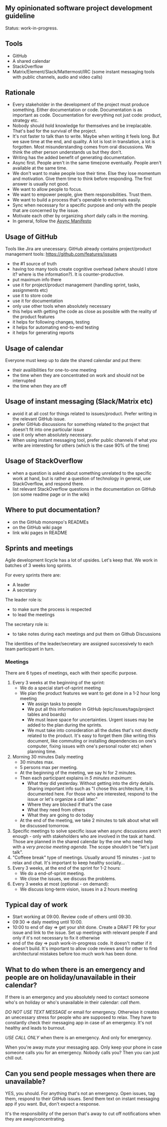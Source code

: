 ## My opinionated software project development guideline

Status: work-in-progress.

## Tools

- GitHub
- A shared calendar
- StackOverflow
- Matrix/Element/Slack/Mattermost/IRC (some instant messaging tools with public channels, audio and video calls)

## Rationale

- Every stakeholder in the development of the project must produce something. Either documentation or code. Documentation is as important as code. Documentation for everything not just code: product, strategy etc.
- Nobody should hold knowledge for themselves and be irreplacable. That's bad for the survival of the project.
- It's not faster to talk than to write. Maybe when writing it feels long. But we save time at the end, and quality. A lot is lost in translation, a lot is forgotten. Most misunderstanding comes from oral discussions. We think the other person understands us but they don't.
- Writing has the added benefit of generating documentation.
- Async first. People aren't in the same timezone eventually. People aren't available at the same time.
- We don't want to make people lose their time. Else they lose momentum and motivation. Give them time to think before responding. The first answer is usually not good.
- We want to allow people to focus.
- We want to empower people, give them responsibilities. Trust them.
- We want to build a process that's openable to externals easily.
- Sync when necessary for a specific purpose and only with the people that are concerned by the issue.
- Motivate each other by organizing _short_ daily calls in the morning.
- In general, follow the [Async Manifesto](http://asyncmanifesto.org/)

## Usage of GitHub

Tools like Jira are unecessary. GitHub already contains project/product management tools:
https://github.com/features/issues

- the #1 source of truth
- having too many tools create cognitive overhead (where should I store it? where is the information?). It is counter-productive.
- put maximum info there
- use it for project/product management (handling sprint, tasks, assignments etc)
- use it to store code
- use it for documentation
- only use other tools when absolutely necessary
- this helps with getting the code as close as possible with the reality of the product features
- it helps for following changes, testing
- it helps for automating end-to-end testing
- it helps for generating reports

## Usage of calendar

Everyone must keep up to date the shared calendar and put there:
- their availibilities for one-to-one meeting
- the time when they are concentrated on work and should not be interrupted
- the time when they are off

## Usage of instant messaging (Slack/Matrix etc)

- avoid it at all cost for things related to issues/product. Prefer writing in the relevant GitHub issue.
- prefer GitHub discussions for something related to the project that doesn't fit into one particular issue
- use it only when absolutely necessary.
- When using instant messaging tool, prefer public channels if what you write are interesting for others (which is the case 90% of the time)

## Usage of StackOverflow

- when a question is asked about something unrelated to the specific work at hand, but is rather a question of technology in general, use StackOverflow, and respond there.
- list relevant StackOverflow questions in the documentation on GitHub (on some readme page or in the wiki)

## Where to put documentation?
- on the GitHub monorepo's READMEs
- on the GitHub wiki page
- link wiki pages in README

## Sprints and meetings

Agile development licycle has a lot of upsides. Let's keep that. We work in batches of 3 weeks long sprints.

For every sprints there are:
  - A leader
  - A secretary

The leader role is:
- to make sure the process is respected
- to lead the meetings

The secretary role is:
- to take notes during each meetings and put them on Github Discussions

The identities of the leader/secretary are assigned successively to each team participant in turn.

### Meetings

There are 6 types of meetings, each with their specific purpose.

1. Every 3 weeks at the beginning of the sprint:
	- We do a special start-of-sprint meeting
	- We plan the product features we want to get done in a 1-2 hour long meeting
		- We assign tasks to people
		- We put all this information in GitHub (epic/issues/tags/project tables and boards)
		- We must leave space for uncertainties. Urgent issues may be added to the plan during the sprints.
		- We must take into consideration all the duties that's not directly related to the product. It's easy to forget them (like writing this document, like commuting or installing dependencies on one's computer, fixing issues with one's personal router etc) when planning time.
1. Morning 30 minutes Daily meeting
	- 30 minutes max. 
	- 5 persons max per meeting. 
	- At the beginning of the meeting, we say hi for 2 minutes.
	- Then each participant explains in _5 minutes maximum_:
		- What they did yesterday. Without getting into the dirty details. Sharing important info such as "I chose this architecture, it is documented here. For those who are interested, respond to the issue or let's organize a call later."
		- Where they are blocked if that's the case
		- What they need from others
		- What they are going to do today 
	- At the end of the meeting, we take 2 minutes to talk about what will be discussed tomorrow. 
1. Specific meetings to solve specific issue  when async discussions aren't enough - only with stakeholders who are involved in the task at hand. Those are planned in the shared calendar by the one who need help with a _very precise meeting agenda_. The scope shouldn't be "let's just talk".
1. "Coffeee break" type of meetings. Usually around 15 minutes - just to relax and chat. It's important to keep healthy socially...
1. Every 3 weeks, at the end of the sprint for 1-2 hours:
	- We do a end-of-sprint meeting.
	- We close the issues, we discuss the problems.
1. Every 3 weeks at most (optional - on demand):
	- We discuss long-term vision, issues in a 2 hours meeting


## Typical day of work

- Start working at 09:00. Review code of others until 09:30.
- 09:30 => daily meeting until 10:00. 
- 10:00 to end of day => get your shit done. Create a DRAFT PR for your issue and link to the issue. Set up meetings with relevant people if and only if it's not necessary to fix it otherwise
- end of the day => push work-in-progress code. It doesn't matter if it doesn't build. It's important to allow code reviews and for other to find architectural mistakes before too much work has been done.

## What to do when there is an emergency and people are on holiday/unavailable in their calendar?

If there is an emergency and you absolutely need to contact someone who's on holiday or who's unavailable in their calendar: *call them*.

_DO NOT USE TEXT MESSAGE_ or email for emergency. Otherwise it creates an unecessary stress for people who are supposed to relax. They have to constantly check their messaging app in case of an emergency. It's not healthy and leads to burnout.

_USE CALL ONLY_ when there is an emergency. And only for emergency.

When you're away mute your messaging app. Only keep your phone in case someone calls you for an emergency. Nobody calls you? Then you can just chill out.

## Can you send people messages when there are unavailable?

YES, you should. For anything that's not an emergency. Open issues, tag them, respond to their GitHub issues. Send them text on instant messaging app if you want. But, don't expect a response.

It's the responsibility of the person that's away to cut off notifications when they are away/concentrating.
